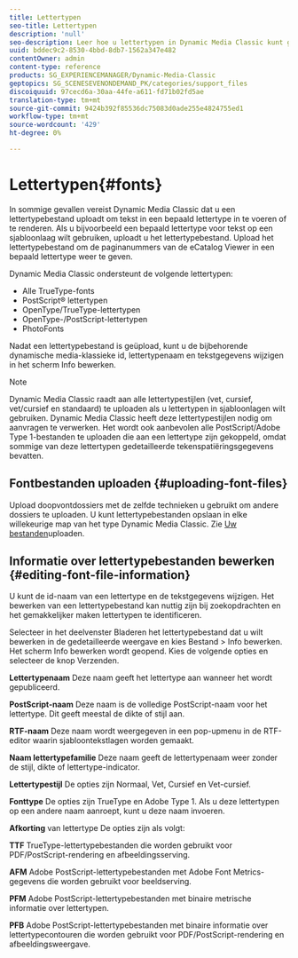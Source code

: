 ```yaml
---
title: Lettertypen
seo-title: Lettertypen
description: 'null'
seo-description: Leer hoe u lettertypen in Dynamic Media Classic kunt gebruiken.
uuid: bddec9c2-8530-4bbd-8db7-1562a347e482
contentOwner: admin
content-type: reference
products: SG_EXPERIENCEMANAGER/Dynamic-Media-Classic
geptopics: SG_SCENESEVENONDEMAND_PK/categories/support_files
discoiquuid: 97cecd6a-30aa-44fe-a611-fd71b02fd5ae
translation-type: tm+mt
source-git-commit: 9424b392f85536dc75083d0ade255e4824755ed1
workflow-type: tm+mt
source-wordcount: '429'
ht-degree: 0%

---
```



# Lettertypen{#fonts}

In sommige gevallen vereist Dynamic Media Classic dat u een lettertypebestand uploadt om tekst in een bepaald lettertype in te voeren of te renderen. Als u bijvoorbeeld een bepaald lettertype voor tekst op een sjabloonlaag wilt gebruiken, uploadt u het lettertypebestand. Upload het lettertypebestand om de paginanummers van de eCatalog Viewer in een bepaald lettertype weer te geven.

Dynamic Media Classic ondersteunt de volgende lettertypen:

* Alle TrueType-fonts
* PostScript® lettertypen
* OpenType/TrueType-lettertypen
* OpenType-/PostScript-lettertypen
* PhotoFonts

Nadat een lettertypebestand is geüpload, kunt u de bijbehorende dynamische media-klassieke id, lettertypenaam en tekstgegevens wijzigen in het scherm Info bewerken.

>[!NOTE]
>
>Dynamic Media Classic raadt aan alle lettertypestijlen (vet, cursief, vet/cursief en standaard) te uploaden als u lettertypen in sjabloonlagen wilt gebruiken. Dynamic Media Classic heeft deze lettertypestijlen nodig om aanvragen te verwerken. Het wordt ook aanbevolen alle PostScript/Adobe Type 1-bestanden te uploaden die aan een lettertype zijn gekoppeld, omdat sommige van deze lettertypen gedetailleerde tekenspatiëringsgegevens bevatten.

## Fontbestanden uploaden {#uploading-font-files}

Upload doopvontdossiers met de zelfde technieken u gebruikt om andere dossiers te uploaden. U kunt lettertypebestanden opslaan in elke willekeurige map van het type Dynamic Media Classic. Zie [Uw bestanden](uploading-files.md#uploading_your_files)uploaden.

## Informatie over lettertypebestanden bewerken {#editing-font-file-information}

U kunt de id-naam van een lettertype en de tekstgegevens wijzigen. Het bewerken van een lettertypebestand kan nuttig zijn bij zoekopdrachten en het gemakkelijker maken lettertypen te identificeren.

Selecteer in het deelvenster Bladeren het lettertypebestand dat u wilt bewerken in de gedetailleerde weergave en kies Bestand > Info bewerken. Het scherm Info bewerken wordt geopend. Kies de volgende opties en selecteer de knop Verzenden.

**Lettertypenaam** Deze naam geeft het lettertype aan wanneer het wordt gepubliceerd.

**PostScript-naam** Deze naam is de volledige PostScript-naam voor het lettertype. Dit geeft meestal de dikte of stijl aan.

**RTF-naam** Deze naam wordt weergegeven in een pop-upmenu in de RTF-editor waarin sjabloontekstlagen worden gemaakt.

**Naam lettertypefamilie** Deze naam geeft de lettertypenaam weer zonder de stijl, dikte of lettertype-indicator.

**Lettertypestijl** De opties zijn Normaal, Vet, Cursief en Vet-cursief.

**Fonttype** De opties zijn TrueType en Adobe Type 1. Als u deze lettertypen op een andere naam aanroept, kunt u deze naam invoeren.

**Afkorting** van lettertype De opties zijn als volgt:

**TTF** TrueType-lettertypebestanden die worden gebruikt voor PDF/PostScript-rendering en afbeeldingsserving.

**AFM** Adobe PostScript-lettertypebestanden met Adobe Font Metrics-gegevens die worden gebruikt voor beeldserving.

**PFM** Adobe PostScript-lettertypebestanden met binaire metrische informatie over lettertypen.

**PFB** Adobe PostScript-lettertypebestanden met binaire informatie over lettertypecontouren die worden gebruikt voor PDF/PostScript-rendering en afbeeldingsweergave.
